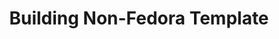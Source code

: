---
lang: fr
layout: doc
redirect_from:
- /fr/doc/BuildingNonFedoraTemplate/
- /fr/doc/building-non-fedora-template/
- /fr/wiki/BuildingNonFedoraTemplate/
redirect_to: https://github.com/Qubes-Community/Contents/blob/master/docs/building/building-non-fedora-template.md
ref: 117
title: Building Non-Fedora Template
---